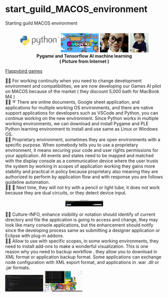 # start_guild_MACOS_environment
Starting guild MACOS environment

<p align="center" width="100%">
    <img width="25%" src="https://github.com/jkaewprateep/start_guild_MACOS_environment/blob/main/Python.jpg">
    <img width="24%" src="https://github.com/jkaewprateep/start_guild_MACOS_environment/blob/main/pygame.jpg">
    <img width="18%" src="https://github.com/jkaewprateep/start_guild_MACOS_environment/blob/main/image10.jpg">
    <img width="12%" src="https://github.com/jkaewprateep/start_guild_MACOS_environment/blob/main/image6.jpg"> </br>
    <b> Pygame and Tensorflow AI machine learning </b> </br>
    <b> ( Picture from Internet ) </b> </br>
</p>

[Flappybird games]( https://pygame-learning-environment.readthedocs.io/en/latest/user/games/flappybird.html#rewards )

🧸💬 For working continuity when you need to change development environment and compatibilities, we are now developing our Games AI pilot on MACOS because of the market ( they discount 5,000 bath for MacBook M4 ) </br>
🐑💬 ➰ There are online documents, Google sheet application, and applications for multiple working OS environments, and there are native support applications for developers such as VSCode and Python, you can continue working on the new environment. Since Python works in multiple working environments, we can download and install Pygame and PLE Python learning environment to install and use same as Linux or Windows OS. </br>
🦭💬 Proprietary environment, sometimes they are open environments with a specific purpose. When somebody tells you to use a proprietary environment, it means securing your code and user rights permissions for your application. All events and states need to be mapped and matched with the display console as a communication device where the user trusts the system by working in scopes of application working they gains more stability and practical in policy because proprietary also meaning they are authorized to perform by application flow and with response you are follows guideline automation. </br>
👧💬 🎈 Next time, they will not try with a pencil or light tube, it does not work because they are dual circuits, or they detect device input. </br>

<p align="center" width="100%">
<img width="24%" src="https://github.com/jkaewprateep/start_guild_MACOS_environment/blob/main/Screenshot%202568-05-11%20at%2018.14.59.png">
</p>
🐯💬 Culture-INFO, enhance visibility or notation should identify of current directory and file the application is going to access and change, they may look like many console applications, but the enhancement should notify since the developing process same as submitting a designer application or Eclipse with plug-in addons.</br>
🦁💬 Allow to use with specific scopes, in some working environments, they need to install add-ons to make a wonderful visualization. This is one reason why you need to backup workflow , they allow you to download in XML format or application backup format. Some applications can exchange node configuration with XML export format, and applications in .war .dll or .jar formats. </br>

<img width="24%" src="https://github.com/jkaewprateep/start_guild_MACOS_environment/blob/main/Screenshot%202568-05-11%20at%2018.15.29.png">
<img width="24%" src="https://github.com/jkaewprateep/start_guild_MACOS_environment/blob/main/FlappyBird_small.gif">

